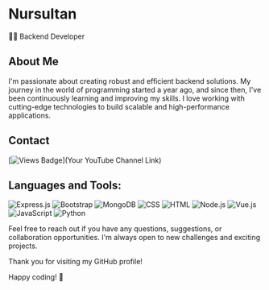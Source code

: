 # Nursultan

👨‍💻 Backend Developer

## About Me

I'm passionate about creating robust and efficient backend solutions. My journey in the world of programming started a year ago, and since then, I've been continuously learning and improving my skills. I love working with cutting-edge technologies to build scalable and high-performance applications.

## Contact

[![Views Badge](https://img.shields.io/badge/Views-23M-blue)](Your YouTube Channel Link)

## Languages and Tools:

![Express.js](https://img.shields.io/badge/-Node.js-green?style=flat-square&logo=node.js)
![Bootstrap](https://img.shields.io/badge/-Node.js-green?style=flat-square&logo=node.js)
![MongoDB](https://img.shields.io/badge/-Node.js-green?style=flat-square&logo=node.js)
![CSS](https://img.shields.io/badge/-Node.js-green?style=flat-square&logo=node.js)
![HTML](https://img.shields.io/badge/-Node.js-green?style=flat-square&logo=node.js)
![Node.js](https://img.shields.io/badge/-Node.js-green?style=flat-square&logo=node.js)
![Vue.js](https://img.shields.io/badge/-Vue.js-brightgreen?style=flat-square&logo=vue.js)
![JavaScript](https://img.shields.io/badge/-JavaScript-yellow?style=flat-square&logo=javascript)
![Python](https://img.shields.io/badge/-Python-yellowgreen?style=flat-square&logo=python)

<!-- Add other badges and icons as needed -->

Feel free to reach out if you have any questions, suggestions, or collaboration opportunities. I'm always open to new challenges and exciting projects.

Thank you for visiting my GitHub profile!

Happy coding! 🚀
